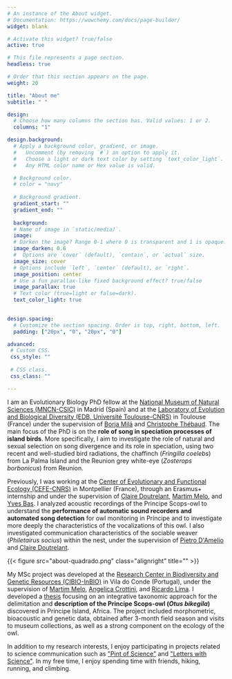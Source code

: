 ```yaml
---
# An instance of the About widget.
# Documentation: https://wowchemy.com/docs/page-builder/
widget: blank

# Activate this widget? true/false
active: true

# This file represents a page section.
headless: true

# Order that this section appears on the page.
weight: 20

title: "About me"
subtitle: " "

design:
  # Choose how many columns the section has. Valid values: 1 or 2.
  columns: "1"

design.background:
  # Apply a background color, gradient, or image.
  #   Uncomment (by removing `#`) an option to apply it.
  #   Choose a light or dark text color by setting `text_color_light`.
  #   Any HTML color name or Hex value is valid.

  # Background color.
  # color = "navy"
  
  # Background gradient.
  gradient_start: ""
  gradient_end: ""
  
  background:
  # Name of image in `static/media/`.
  image:
  # Darken the image? Range 0-1 where 0 is transparent and 1 is opaque.
  image_darken: 0.6
  #  Options are `cover` (default), `contain`, or `actual` size.
  image_size: cover
  # Options include `left`, `center` (default), or `right`.
  image_position: center
  # Use a fun parallax-like fixed background effect? true/false
  image_parallax: true
  # Text color (true=light or false=dark).
  text_color_light: true
  

design.spacing:
  # Customize the section spacing. Order is top, right, bottom, left.
  padding: ["20px", "0", "20px", "0"]

advanced:
 # Custom CSS. 
 css_style: ""
 
 # CSS class.
 css_class: ""

---
```


I am an Evolutionary Biology PhD fellow at the [National Museum of Natural Sciences (MNCN-CSIC)](https://www.mncn.csic.es/es) in Madrid (Spain) and at the [Laboratory of Evolution and Biological Diversity (EDB, Université Toulouse-CNRS)](https://edb.cnrs.fr/) in Toulouse (France) under the supervision of [Borja Milá](https://borjamila.com/) and [Christophe Thébaud](https://thebaud.weebly.com/). The main focus of the PhD is on the **role of song in speciation processes of island birds**. More specifically, I aim to investigate the role of natural and sexual selection on song divergence and its role in speciation, using two recent and well-studied bird radiations, the chaffinch (<i>Fringilla coelebs</i>) from La Palma Island and the Reunion grey white-eye (<i>Zosterops borbonicus</i>) from Reunion. 

Previously, I was working at the [Center of Evolutionary and Functional Ecology (CEFE-CNRS)](https://www.cefe.cnrs.fr/fr/) in Montpellier (France), through an Erasmus+ internship and under the supervision of [Claire Doutrelant](https://www.cefe.cnrs.fr/fr/recherche/ee/esp/777-c/152-claire-doutrelant), [Martim Melo](https://cibio.up.pt/en/people/details/martim-melo/), and [Yves Bas](https://www.cefe.cnrs.fr/fr/recherche/bc/dpb/865-pdoc/2827-yves-bas). I analyzed acoustic recordings of the Principe Scops-owl to understand the **performance of automatic sound recorders and automated song detection** for owl monitoring in Príncipe and to investigate more deeply the characteristics of the vocalizations of this owl. I also investigated communication characteristics of the sociable weaver (<i>Philetairus socius</i>) within the nest, under the supervision of [Pietro D'Amelio](https://www.researchgate.net/profile/Pietro-Damelio) and [Claire Doutrelant](https://www.cefe.cnrs.fr/fr/recherche/ee/esp/777-c/152-claire-doutrelant).

{{< figure src="about-quadrado.png" class="alignright" title="" >}}

My MSc project was developed at the [Research Center in Biodiversity and Genetic Resources (CIBIO-InBIO)](https://cibio.up.pt/) in Vila do Conde (Portugal), under the supervision of [Martim Melo](https://cibio.up.pt/en/people/details/martim-melo/), [Angelica Crottini](https://cibio.up.pt/en/people/details/angelica-crottini/), and [Ricardo Lima](https://sites.google.com/site/rfdelimasite/home). I developed a [thesis](https://hdl.handle.net/10216/124021) focusing on an integrative taxonomic approach for the delimitation and **description of the Principe Scops-owl (<i>Otus bikegila</i>)** discovered in Príncipe Island, Africa. The project included morphometric, bioacoustic and genetic data, obtained after 3-month field season and visits to museum collections, as well as a strong component on the ecology of the owl.
 

In addition to my research interests, I enjoy participating in projects related to science communication such as ["Pint of Science"](https://pintofsciencept.wixsite.com/2020) and ["Letters with Science"](https://en.cartascomciencia.org/). In my free time, I enjoy spending time with friends, hiking, running, and climbing.

